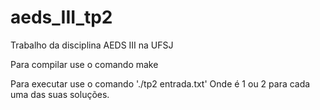 # aeds_III_tp2
Trabalho da disciplina AEDS III na UFSJ


Para compilar use o comando make

Para executar use o comando './tp2 <estrategia> entrada.txt' 
Onde <estrategia> é 1 ou 2 para cada uma das suas soluções.